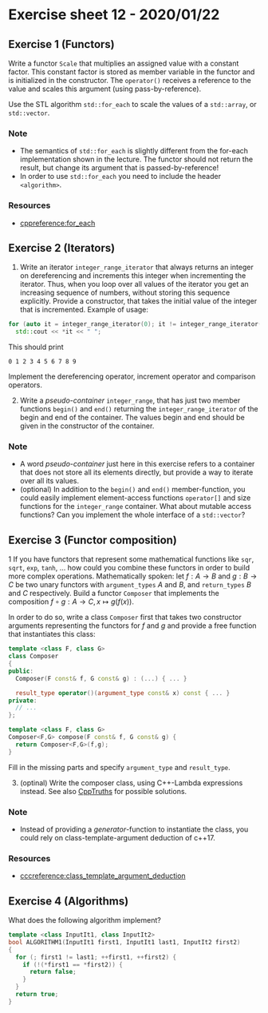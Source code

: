# Exercise sheet 12 - 2020/01/22

## Exercise 1 (Functors)
Write a functor `Scale` that multiplies an assigned value with a constant factor. This constant factor
is stored as member variable in the functor and is initialized in the constructor. The `operator()` receives a
reference to the value and scales this argument (using pass-by-reference).

Use the STL algorithm `std::for_each` to scale the values of a `std::array`, or `std::vector`.

### Note
- The semantics of `std::for_each` is slightly different from the for-each implementation shown in the lecture. The functor
should not return the result, but change its argument that is passed-by-reference!
- In order to use `std::for_each` you need to include the header `<algorithm>`.

### Resources
- [cppreference:for_each](https://en.cppreference.com/w/cpp/algorithm/for_each)


## Exercise 2 (Iterators)
1. Write an iterator `integer_range_iterator` that always returns an integer on dereferencing and increments this
integer when incrementing the iterator. Thus, when you loop over all values of the iterator you get an
increasing sequence of numbers, without storing this sequence explicitly. Provide a constructor, that takes the
initial value of the integer that is incremented. Example of usage:
```c++
for (auto it = integer_range_iterator(0); it != integer_range_iterator(10); ++it)
  std::cout << *it << " ";
```
This should print
```
0 1 2 3 4 5 6 7 8 9
```
Implement the dereferencing operator, increment operator and comparison operators.

2. Write a *pseudo-container* `integer_range`, that has just two member functions `begin()` and `end()` returning
the `integer_range_iterator` of the begin and end of the container. The values begin and end should
be given in the constructor of the container.

### Note
- A word *pseudo-container* just here in this exercise refers to a container that does not store all its elements
  directly, but provide a way to iterate over all its values.
- (optional) In addition to the `begin()` and `end()` member-function, you could easily implement element-access functions
  `operator[]` and size functions for the `integer_range` container. What about mutable access functions? Can you implement
  the whole interface of a `std::vector`?


## Exercise 3 (Functor composition)
1 If you have functors that represent some mathematical functions like `sqr`, `sqrt`, `exp`, `tanh`,
... how could you combine these functors in order to build more complex operations. Mathematically spoken:
let $`f : A \to B`$ and $`g : B \to C`$ be two unary functors with `argument_types` $`A`$ and $`B`$, and `return_types` $`B`$
and $`C`$ respectively. Build a functor `Composer` that implements the composition $`f \circ g : A \to C, x \mapsto g(f(x))`$.

In order to do so, write a class `Composer` first that takes two constructor arguments representing the functors
for $`f`$ and $`g`$ and provide a free function that instantiates this class:
```c++
template <class F, class G>
class Composer
{
public:
  Composer(F const& f, G const& g) : (...) { ... }

  result_type operator()(argument_type const& x) const { ... }
private:
  // ...
};

template <class F, class G>
Composer<F,G> compose(F const& f, G const& g) {
  return Composer<F,G>(f,g);
}
```
Fill in the missing parts and specify `argument_type` and `result_type`.

3. (optinal) Write the composer class, using C++-Lambda expressions instead. See also
[CppTruths](http://cpptruths.blogspot.de/2014/03/fun-with-lambdas-c14-style-part-1.html) for possible
solutions.

### Note
- Instead of providing a *generator*-function to instantiate the class, you could rely on class-template-argument deduction of c++17.

### Resources
- [cccreference:class_template_argument_deduction](https://en.cppreference.com/w/cpp/language/class_template_argument_deduction)


## Exercise 4 (Algorithms)
What does the following algorithm implement?
```c++
template <class InputIt1, class InputIt2>
bool ALGORITHM1(InputIt1 first1, InputIt1 last1, InputIt2 first2)
{
  for (; first1 != last1; ++first1, ++first2) {
    if (!(*first1 == *first2)) {
      return false;
    }
  }
  return true;
}
```
